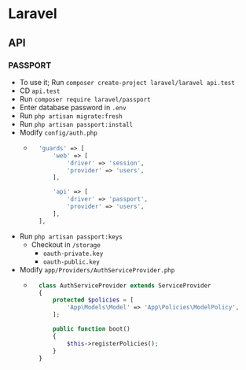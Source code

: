 # Laravel
## API
### PASSPORT
- To use it; Run `composer create-project laravel/laravel api.test`
- CD `api.test`
- Run `composer require laravel/passport`
- Enter database password in `.env`
- Run `php artisan migrate:fresh`
- Run `php artisan passport:install`
- Modify `config/auth.php`
    - ~~~php
        'guards' => [
            'web' => [
                'driver' => 'session',
                'provider' => 'users',
            ],

            'api' => [
                'driver' => 'passport',
                'provider' => 'users',
            ],
        ],
      ~~~
- Run `php artisan passport:keys`
    - Checkout in `/storage`
        - `oauth-private.key`
        - `oauth-public.key`
- Modify `app/Providers/AuthServiceProvider.php`
    - ~~~php
        class AuthServiceProvider extends ServiceProvider
        {
            protected $policies = [
                'App\Models\Model' => 'App\Policies\ModelPolicy',
            ];

            public function boot()
            {
                $this->registerPolicies();
            }
        }
      ~~~